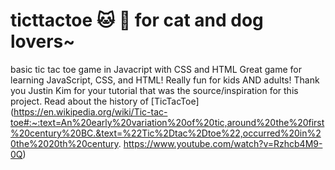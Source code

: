 # ticttactoe  🐱 🐶 for cat and dog lovers~
basic tic tac toe game in Javacript with CSS and HTML
Great game for learning JavaScript, CSS, and HTML! Really fun for kids AND adults! Thank you Justin Kim for your tutorial that was the source/inspiration for this project. Read about the history of [TicTacToe](https://en.wikipedia.org/wiki/Tic-tac-toe#:~:text=An%20early%20variation%20of%20tic,around%20the%20first%20century%20BC.&text=%22Tic%2Dtac%2Dtoe%22,occurred%20in%20the%2020th%20century.
https://www.youtube.com/watch?v=Rzhcb4M9-0Q)

